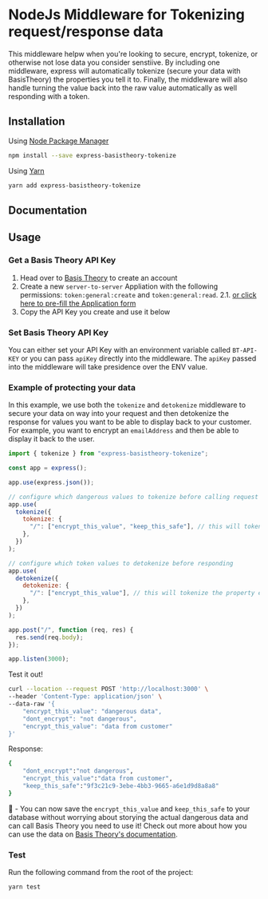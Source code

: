 # NodeJs Middleware for Tokenizing request/response data

This middleware helpw when you're looking to secure, encrypt, tokenize, or otherwise not lose data you consider senstiive. By including one middleware, express will automatically tokenize (secure your data with BasisTheory) the properties you tell it to. Finally, the middleware will also handle turning the value back into the raw value automatically as well responding with a token.

## Installation

Using [Node Package Manager](https://docs.npmjs.com/)

```sh
npm install --save express-basistheory-tokenize
```

Using [Yarn](https://classic.yarnpkg.com/en/docs/)

```sh
yarn add express-basistheory-tokenize
```

## Documentation

## Usage

### Get a Basis Theory API Key

1. Head over to [Basis Theory](https://basistheory.com) to create an account
2. Create a new `server-to-server` Appliation with the following permissions: `token:general:create` and `token:general:read`.
2.1. [or click here to pre-fill the Application form](https://portal.basistheory.com/applications/create?name=Express+Middleware&permissions=token%3Ageneral%3Acreate&permissions=token%3Ageneral%3Aread%3Ahigh)
3. Copy the API Key you create and use it below

### Set Basis Theory API Key

You can either set your API Key with an environment variable called `BT-API-KEY` or you can pass `apiKey` directly into the middleware. The `apiKey` passed into the middleware will take presidence over the ENV value.

### Example of protecting your data

In this example, we use both the `tokenize` and `detokenize` middleware to secure your data on way into your request and then detokenize the response for values you want to be able to display back to your customer. For example, you want to encrypt an `emailAddress` and then be able to display it back to the user.

```javascript
import { tokenize } from "express-basistheory-tokenize";

const app = express();

app.use(express.json());

// configure which dangerous values to tokenize before calling request code
app.use(
  tokenize({
    tokenize: {
      "/": ["encrypt_this_value", "keep_this_safe"], // this will tokenize the property encrypt_this_value on the path '/'
    },
  })
);

// configure which token values to detokenize before responding
app.use(
  detokenize({
    detokenize: {
      "/": ["encrypt_this_value"], // this will tokenize the property encrypt_this_value on the path '/'
    },
  })
);

app.post("/", function (req, res) {
  res.send(req.body);
});

app.listen(3000);
```

Test it out!
```sh
curl --location --request POST 'http://localhost:3000' \
--header 'Content-Type: application/json' \
--data-raw '{
    "encrypt_this_value": "dangerous data",
    "dont_encrypt": "not dangerous",
    "encrypt_this_value": "data from customer"
}'
```

Response:
```sh
{ 
    "dont_encrypt":"not dangerous",
    "encrypt_this_value":"data from customer",
    "keep_this_safe":"9f3c21c9-3ebe-4bb3-9665-a6e1d9d8a8a8"
}
```

🎉 - You can now save the `encrypt_this_value` and `keep_this_safe` to your database without worrying about storying the actual dangerous data and can call Basis Theory you need to use it! Check out more about how you can use the data on [Basis Theory's documentation](https://developers.basistheory.com).


### Test

Run the following command from the root of the project:

```sh
yarn test
```
